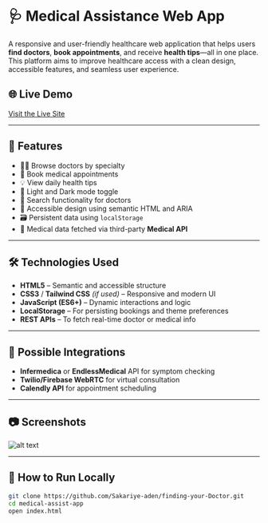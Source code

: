 # 🩺 Medical Assistance Web App

A responsive and user-friendly healthcare web application that helps users **find doctors**, **book appointments**, and receive **health tips**—all in one place. This platform aims to improve healthcare access with a clean design, accessible features, and seamless user experience.

## 🌐 Live Demo

[Visit the Live Site](#) <!-- Replace with your deployed link -->

---

## 🚀 Features

- 🧑‍⚕️ Browse doctors by specialty
- 📅 Book medical appointments
- 💡 View daily health tips
- 🌙 Light and Dark mode toggle
- 🔎 Search functionality for doctors
- 🧠 Accessible design using semantic HTML and ARIA
- 🗃️ Persistent data using `localStorage`
- 🔌 Medical data fetched via third-party **Medical API**

---

## 🛠️ Technologies Used

- **HTML5** – Semantic and accessible structure
- **CSS3** / **Tailwind CSS** *(if used)* – Responsive and modern UI
- **JavaScript (ES6+)** – Dynamic interactions and logic
- **LocalStorage** – For persisting bookings and theme preferences
- **REST APIs** – To fetch real-time doctor or medical info

---

## 🧩 Possible Integrations

- **Infermedica** or **EndlessMedical** API for symptom checking
- **Twilio/Firebase WebRTC** for virtual consultation
- **Calendly API** for appointment scheduling

---

## 📷 Screenshots

<!-- Add screenshots of your homepage, booking UI, and dark/light themes -->
![alt text](snip-8.PNG,snip-6.PNG)

---

## 📁 How to Run Locally

```bash
git clone https://github.com/Sakariye-aden/finding-your-Doctor.git
cd medical-assist-app
open index.html